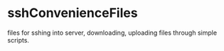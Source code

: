 # sshConvenienceFiles
files for sshing into server, downloading, uploading files through simple scripts.
